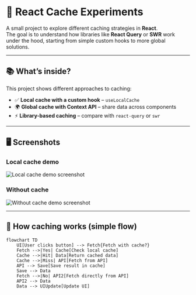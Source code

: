 # 🔄 React Cache Experiments

A small project to explore different caching strategies in **React**.  
The goal is to understand how libraries like **React Query** or **SWR** work under the hood, starting from simple custom hooks to more global solutions.

---

## 📚 What’s inside?

This project shows different approaches to caching:

- ✅ **Local cache with a custom hook** – `useLocalCache`
- 🌍 **Global cache with Context API** – share data across components
- ⚡ **Library-based caching** – compare with `react-query` or `swr`

---

## 🖥️ Screenshots

### Local cache demo

![Local cache demo screenshot](./assets/local-demo.png)

### Without cache

![Without cache demo screenshot](./assets/no-cache.png)

---

## 🔄 How caching works (simple flow)

```mermaid
flowchart TD
    UI[User clicks button] --> Fetch{Fetch with cache?}
    Fetch -->|Yes| Cache[Check local cache]
    Cache -->|Hit| Data[Return cached data]
    Cache -->|Miss| API[Fetch from API]
    API --> Save[Save result in cache]
    Save --> Data
    Fetch -->|No| API2[Fetch directly from API]
    API2 --> Data
    Data --> UIUpdate[Update UI]
```
